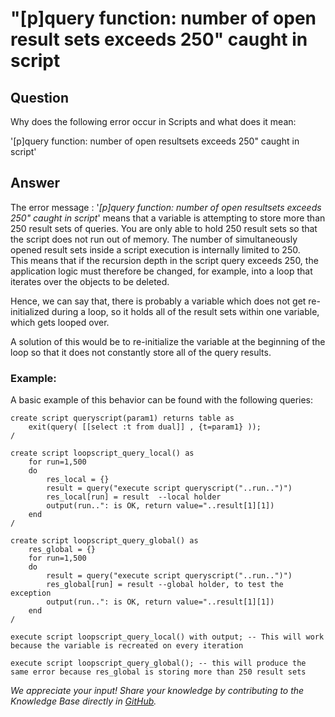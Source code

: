 # &quot;[p]query function: number of open result sets exceeds 250&quot; caught in script 
## Question

Why does the following error occur in Scripts and what does it mean:

'[p]query function: number of open resultsets exceeds 250" caught in script'

## Answer

The error message : '*[p]query function: number of open resultsets exceeds 250" caught in script*' means that a variable is attempting to store more than 250 result sets of queries. You are only able to hold 250 result sets so that the script does not run out of memory. The number of simultaneously opened result sets inside a script execution is internally limited to 250.  
This means that if the recursion depth in the script query exceeds 250, the application logic must therefore be changed, for example, into a loop that iterates over the objects to be deleted.

Hence, we can say that, there is probably a variable which does not get re-initialized during a loop, so it holds all of the result sets within one variable, which gets looped over.

A solution of this would be to re-initialize the variable at the beginning of the loop so that it does not constantly store all of the query results.

### Example:

A basic example of this behavior can be found with the following queries:


```markup
create script queryscript(param1) returns table as
    exit(query( [[select :t from dual]] , {t=param1} ));
/

create script loopscript_query_local() as
    for run=1,500
    do
        res_local = {}
        result = query("execute script queryscript("..run..")")
        res_local[run] = result  --local holder
        output(run..": is OK, return value="..result[1][1])
    end
/

create script loopscript_query_global() as
    res_global = {}
    for run=1,500
    do
        result = query("execute script queryscript("..run..")")
        res_global[run] = result --global holder, to test the exception
        output(run..": is OK, return value="..result[1][1])
    end
/

execute script loopscript_query_local() with output; -- This will work because the variable is recreated on every iteration

execute script loopscript_query_global(); -- this will produce the same error because res_global is storing more than 250 result sets
```

*We appreciate your input! Share your knowledge by contributing to the Knowledge Base directly in [GitHub](https://github.com/exasol/public-knowledgebase).* 